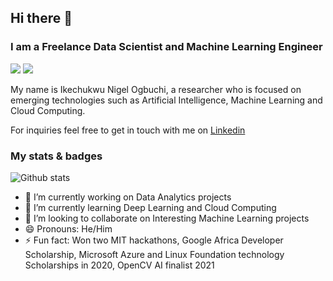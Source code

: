 ## Hi there 👋
### I am a Freelance Data Scientist and Machine Learning Engineer

![](https://img.shields.io/github/followers/Ogbuchi-Ikechukwu?style=social)
![](https://komarev.com/ghpvc/?username=Ogbuchi-Ikechukwu)

My name is Ikechukwu Nigel Ogbuchi, a researcher who is focused on emerging technologies such as Artificial Intelligence, Machine Learning and Cloud Computing.

For inquiries feel free to get in touch with me on [Linkedin](https://linkedin.com/in/nigelike)

### My stats & badges 
![Github stats](https://github-readme-stats.vercel.app/api?username=Ogbuchi-Ikechukwu&show_icons=true&count_private=true)

- 🔭 I’m currently working on Data Analytics projects
- 🌱 I’m currently learning Deep Learning and Cloud Computing
- 👯 I’m looking to collaborate on Interesting Machine Learning projects
- 😄 Pronouns: He/Him
- ⚡ Fun fact: Won two MIT hackathons, Google Africa Developer Scholarship, Microsoft Azure and Linux Foundation technology Scholarships in 2020, OpenCV AI finalist 2021

